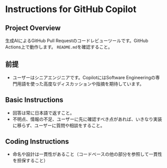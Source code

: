 # Instructions for GitHub Copilot

## Project Overview

生成AIによるGitHub Pull Requestのコードレビューツールです。GitHub Actions上で動作します。
`README.md`を確認すること。

## 前提

* ユーザーはシニアエンジニアです。CopilotにはSoftware Engineeringの専門用語を使った高度なディスカッションや指摘を期待しています。
  
## Basic Instructions

* 回答は常に日本語で返すこと。
* 不明点、情報の不足、ユーザーに先に確認すべき点があれば、いきなり実装に移らず、ユーザーに質問や相談をすること。

## Coding Instructions

* 命名や設計は一貫性があること（コードベースの他の部分を参照して一貫性を担保すること）

